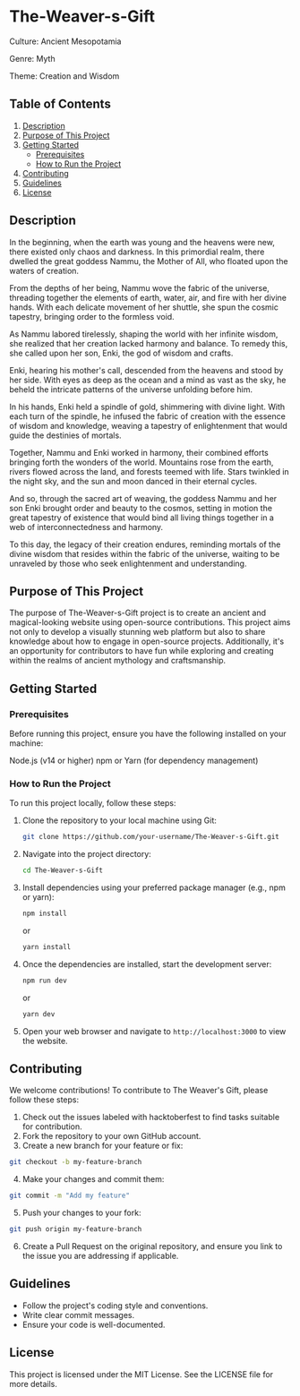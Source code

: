 # The-Weaver-s-Gift

Culture: Ancient Mesopotamia

Genre: Myth

Theme: Creation and Wisdom

## Table of Contents
1. [Description](#description)
2. [Purpose of This Project](#purpose-of-this-project)
3. [Getting Started](#getting-started)
    - [Prerequisites](#prerequisites)
    - [How to Run the Project](#how-to-run-the-project)
4. [Contributing](#contributing)
5. [Guidelines](#guidelines)
6. [License](#license)

## Description

In the beginning, when the earth was young and the heavens were new, there existed only chaos and darkness. In this primordial realm, there dwelled the great goddess Nammu, the Mother of All, who floated upon the waters of creation.

From the depths of her being, Nammu wove the fabric of the universe, threading together the elements of earth, water, air, and fire with her divine hands. With each delicate movement of her shuttle, she spun the cosmic tapestry, bringing order to the formless void.

As Nammu labored tirelessly, shaping the world with her infinite wisdom, she realized that her creation lacked harmony and balance. To remedy this, she called upon her son, Enki, the god of wisdom and crafts.

Enki, hearing his mother's call, descended from the heavens and stood by her side. With eyes as deep as the ocean and a mind as vast as the sky, he beheld the intricate patterns of the universe unfolding before him.

In his hands, Enki held a spindle of gold, shimmering with divine light. With each turn of the spindle, he infused the fabric of creation with the essence of wisdom and knowledge, weaving a tapestry of enlightenment that would guide the destinies of mortals.

Together, Nammu and Enki worked in harmony, their combined efforts bringing forth the wonders of the world. Mountains rose from the earth, rivers flowed across the land, and forests teemed with life. Stars twinkled in the night sky, and the sun and moon danced in their eternal cycles.

And so, through the sacred art of weaving, the goddess Nammu and her son Enki brought order and beauty to the cosmos, setting in motion the great tapestry of existence that would bind all living things together in a web of interconnectedness and harmony.

To this day, the legacy of their creation endures, reminding mortals of the divine wisdom that resides within the fabric of the universe, waiting to be unraveled by those who seek enlightenment and understanding.

## Purpose of This Project

The purpose of The-Weaver-s-Gift project is to create an ancient and magical-looking website using open-source contributions. This project aims not only to develop a visually stunning web platform but also to share knowledge about how to engage in open-source projects. Additionally, it's an opportunity for contributors to have fun while exploring and creating within the realms of ancient mythology and craftsmanship.

## Getting Started
### Prerequisites
Before running this project, ensure you have the following installed on your machine:

Node.js (v14 or higher)
npm or Yarn (for dependency management)

### How to Run the Project

To run this project locally, follow these steps:

1. Clone the repository to your local machine using Git:

    ```bash
    git clone https://github.com/your-username/The-Weaver-s-Gift.git
    ```

2. Navigate into the project directory:

    ```bash
    cd The-Weaver-s-Gift
    ```

3. Install dependencies using your preferred package manager (e.g., npm or yarn):

    ```bash
    npm install
    ```

    or

    ```bash
    yarn install
    ```

4. Once the dependencies are installed, start the development server:

    ```bash
    npm run dev
    ```

    or

    ```bash
    yarn dev
    ```

5. Open your web browser and navigate to `http://localhost:3000` to view the website.

## Contributing

We welcome contributions! To contribute to The Weaver's Gift, please follow these steps:

1. Check out the issues labeled with hacktoberfest to find tasks suitable for contribution.
2. Fork the repository to your own GitHub account.
3. Create a new branch for your feature or fix:
```bash
git checkout -b my-feature-branch
```
4. Make your changes and commit them:
```bash
git commit -m "Add my feature"
```
5. Push your changes to your fork:
```bash
git push origin my-feature-branch
```
6. Create a Pull Request on the original repository, and ensure you link to the issue you are addressing if applicable.

## Guidelines
- Follow the project's coding style and conventions.
- Write clear commit messages.
- Ensure your code is well-documented.

## License
This project is licensed under the MIT License. See the LICENSE file for more details.
